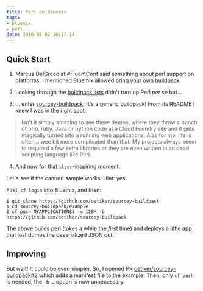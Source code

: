 ```yaml
---
title: Perl on Bluemix
tags:
- bluemix
- perl
date: 2016-05-02 16:17:14
---
```



Quick Start
---

1. Marcus DelGreco at #FluentConf said something about perl support on platforms.
I mentioned Bluemix allowed [bring your own buildpack](https://console.ng.bluemix.net/docs/cfapps/byob.html)

2. Looking through the [buildpack lists](https://docs.pivotal.io/pivotalcf/buildpacks/) didn't turn up Perl *per se* but…

3. … enter [sourcey-buildpack](https://github.com/oetiker/sourcey-buildpack). 
It's a generic buildpack!
 From its README I knew I was in the right spot:
>Isn't it simply amazing to see these demos, where they throw a 
>bunch of php, ruby, Java or python code at a Cloud Foundry site
> and it gets magically turned into a running web applications. 
>Alas for me, life is often a wee bit more complicated than that.
> My projects always seem to required a few extra libraries or they
> are even written in an dead scripting language like Perl.

4. And now for that `tl;dr`-inspiring moment:

Let's see if the canned sample works. Hint: yes.

First, `cf login` into Bluemix, and then:

    $ git clone https://github.com/oetiker/sourcey-buildpack
    $ cd sourcey-buildpack/example
    $ cf push MYAPPLICATION$$ -m 128M -b https://github.com/oetiker/sourcey-buildpack

The above builds perl (takes a while the *first* time) and deploys a 
little app that just dumps the deserialized JSON out.

Improving
---

But wait! It could be even simpler.
So, I opened PR
[oetiker/sourcey-buildpack#2](https://github.com/oetiker/sourcey-buildpack/pull/2)
which adds a manifest file to the example. Then, only `cf push` is needed,
the `-b …` option is now unnecessary.


